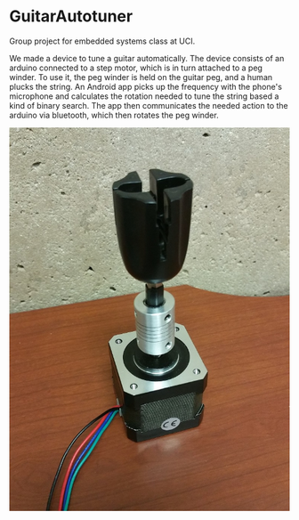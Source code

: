 # GuitarAutotuner
Group project for embedded systems class at UCI.

We made a device to tune a guitar automatically.
The device consists of an arduino connected to a step motor, which is in turn attached to a peg winder.
To use it, the peg winder is held on the guitar peg, and a human plucks the string.
An Android app picks up the frequency with the phone's microphone and calculates the rotation needed to tune the string based a kind of binary search. The app then communicates the needed action to the arduino via bluetooth, which then rotates the peg winder.

![Image of device](device.jpg "The device")
